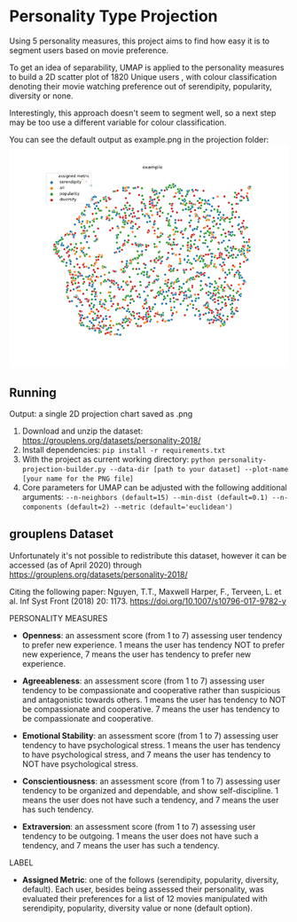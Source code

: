 # Personality Type Projection

Using 5 personality measures, this project aims to find how easy it is to segment users based on movie preference.

To get an idea of separability, UMAP is applied to the personality measures to build a 2D scatter plot of 1820 Unique users , with colour classification denoting their movie watching preference out of serendipity, popularity, diversity or none.

Interestingly, this approach doesn't seem to segment well, so a next step may be too use a different variable for colour classification.

You can see the default output as example.png in the projection folder:
![alt text](https://github.com/otsapp/personality-projection-builder/blob/master/projection/example.png)

## Running 

Output: a single 2D projection chart saved as .png

1. Download and unzip the dataset: https://grouplens.org/datasets/personality-2018/
2. Install dependencies: `pip install -r requirements.txt`
3. With the project as current working directory: `python personality-projection-builder.py --data-dir [path to your dataset] --plot-name [your name for the PNG file]`
4. Core parameters for UMAP can be adjusted with the following additional arguments:
`--n-neighbors (default=15)
--min-dist (default=0.1)
--n-components (default=2)
--metric (default='euclidean')`
## grouplens Dataset

Unfortunately it's not possible to redistribute this dataset, however it can be accessed (as of April 2020) through https://grouplens.org/datasets/personality-2018/

Citing the following paper:
Nguyen, T.T., Maxwell Harper, F., Terveen, L. et al. Inf Syst Front (2018) 20: 1173.
https://doi.org/10.1007/s10796-017-9782-y

PERSONALITY MEASURES

- **Openness**: an assessment score (from 1 to 7) assessing user tendency to prefer new experience. 1 means the user has tendency NOT to prefer new experience, 7 means the user has tendency to prefer new experience.

- **Agreeableness**: an assessment score (from 1 to 7) assessing user tendency to be compassionate and cooperative rather than suspicious and antagonistic towards others. 1 means the user has tendency to NOT be compassionate and cooperative. 7 means the user has tendency to be compassionate and cooperative.

- **Emotional Stability**: an assessment score (from 1 to 7) assessing user tendency to have psychological stress. 1 means the user has tendency to have psychological stress, and 7 means the user has tendency to NOT have psychological stress.

- **Conscientiousness**: an assessment score (from 1 to 7) assessing user tendency to be organized and dependable, and show self-discipline. 1 means the user does not have such a tendency, and 7 means the user has such tendency.

- **Extraversion**: an assessment score (from 1 to 7) assessing user tendency to be outgoing. 1 means the user does not have such a tendency, and 7 means the user has such a tendency.

LABEL

- **Assigned Metric**: one of the follows (serendipity, popularity, diversity, default). Each user, besides being assessed their personality, was evaluated their preferences for a list of 12 movies manipulated with serendipity, popularity, diversity value or none (default option).

